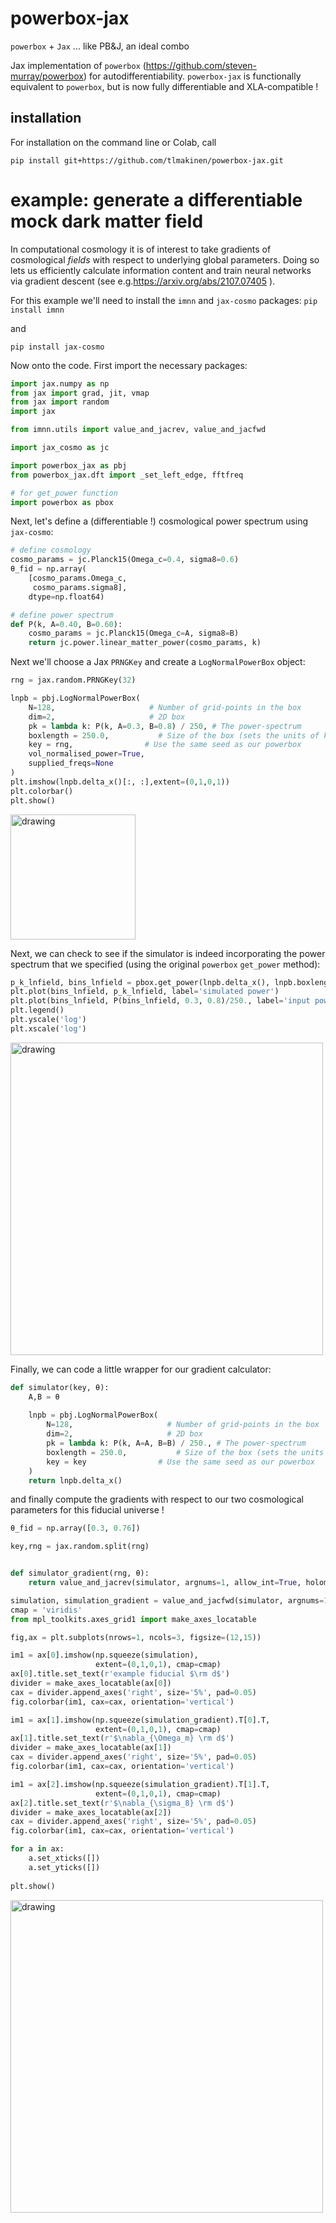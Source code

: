 # powerbox-jax
`powerbox` + `Jax` ... like PB&J, an ideal combo

Jax implementation of `powerbox` (https://github.com/steven-murray/powerbox) for autodifferentiability.
 `powerbox-jax` is functionally equivalent to `powerbox`, but is now fully differentiable and XLA-compatible !

## installation

For installation on the command line or Colab, call

`pip install git+https://github.com/tlmakinen/powerbox-jax.git`


# example: generate a differentiable mock dark matter field
In computational cosmology it is of interest to take gradients of cosmological *fields* with respect to underlying global parameters. Doing so lets us efficiently calculate information content and train neural networks via gradient descent (see e.g.https://arxiv.org/abs/2107.07405 ).

For this example we'll need to install the `imnn` and `jax-cosmo` packages:
`pip install imnn`

and

`pip install jax-cosmo`

Now onto the code. First import the necessary packages:
```python
import jax.numpy as np
from jax import grad, jit, vmap
from jax import random
import jax

from imnn.utils import value_and_jacrev, value_and_jacfwd

import jax_cosmo as jc

import powerbox_jax as pbj
from powerbox_jax.dft import _set_left_edge, fftfreq

# for get_power function
import powerbox as pbox
```
Next, let's define a (differentiable !) cosmological power spectrum using `jax-cosmo`:

```python
# define cosmology
cosmo_params = jc.Planck15(Omega_c=0.4, sigma8=0.6)
θ_fid = np.array(
    [cosmo_params.Omega_c,
     cosmo_params.sigma8],
    dtype=np.float64)

# define power spectrum
def P(k, A=0.40, B=0.60):
    cosmo_params = jc.Planck15(Omega_c=A, sigma8=B)
    return jc.power.linear_matter_power(cosmo_params, k)

```
Next we'll choose a Jax `PRNGKey` and create a `LogNormalPowerBox` object:

```python
rng = jax.random.PRNGKey(32)

lnpb = pbj.LogNormalPowerBox(
    N=128,                     # Number of grid-points in the box
    dim=2,                     # 2D box
    pk = lambda k: P(k, A=0.3, B=0.8) / 250, # The power-spectrum
    boxlength = 250.0,           # Size of the box (sets the units of k in pk)
    key = rng,                # Use the same seed as our powerbox
    vol_normalised_power=True,
    supplied_freqs=None
)
plt.imshow(lnpb.delta_x()[:, :],extent=(0,1,0,1))
plt.colorbar()
plt.show()
```
 <img src="https://raw.githubusercontent.com/tlmakinen/powerbox-jax/blob/main/docs/fid-universe.png" alt="drawing" width="200"/>

Next, we can check to see if the simulator is indeed incorporating the power spectrum that we specified (using the original `powerbox` `get_power` method):

```python
p_k_lnfield, bins_lnfield = pbox.get_power(lnpb.delta_x(), lnpb.boxlength)
plt.plot(bins_lnfield, p_k_lnfield, label='simulated power')
plt.plot(bins_lnfield, P(bins_lnfield, 0.3, 0.8)/250., label='input power')
plt.legend()
plt.yscale('log')
plt.xscale('log')
```
<img src="https://raw.githubusercontent.com/tlmakinen/powerbox-jax/blob/main/docs/pbox-pk.png" alt="drawing" width="500"/>

Finally, we can code a little wrapper for our gradient calculator:
```python
def simulator(key, θ):
    A,B = θ
    
    lnpb = pbj.LogNormalPowerBox(
        N=128,                     # Number of grid-points in the box
        dim=2,                     # 2D box
        pk = lambda k: P(k, A=A, B=B) / 250., # The power-spectrum
        boxlength = 250.0,           # Size of the box (sets the units of k in pk)
        key = key                # Use the same seed as our powerbox
    )
    return lnpb.delta_x()
```

and finally compute the gradients with respect to our two cosmological parameters for this fiducial universe !

```python
θ_fid = np.array([0.3, 0.76])

key,rng = jax.random.split(rng)


def simulator_gradient(rng, θ):
    return value_and_jacrev(simulator, argnums=1, allow_int=True, holomorphic=True)(rng, θ)

simulation, simulation_gradient = value_and_jacfwd(simulator, argnums=1)(rng, θ_fid)
cmap = 'viridis'
from mpl_toolkits.axes_grid1 import make_axes_locatable

fig,ax = plt.subplots(nrows=1, ncols=3, figsize=(12,15))

im1 = ax[0].imshow(np.squeeze(simulation), 
                   extent=(0,1,0,1), cmap=cmap)
ax[0].title.set_text(r'example fiducial $\rm d$')
divider = make_axes_locatable(ax[0])
cax = divider.append_axes('right', size='5%', pad=0.05)
fig.colorbar(im1, cax=cax, orientation='vertical')

im1 = ax[1].imshow(np.squeeze(simulation_gradient).T[0].T, 
                   extent=(0,1,0,1), cmap=cmap)
ax[1].title.set_text(r'$\nabla_{\Omega_m} \rm d$')
divider = make_axes_locatable(ax[1])
cax = divider.append_axes('right', size='5%', pad=0.05)
fig.colorbar(im1, cax=cax, orientation='vertical')

im1 = ax[2].imshow(np.squeeze(simulation_gradient).T[1].T, 
                   extent=(0,1,0,1), cmap=cmap)
ax[2].title.set_text(r'$\nabla_{\sigma_8} \rm d$')
divider = make_axes_locatable(ax[2])
cax = divider.append_axes('right', size='5%', pad=0.05)
fig.colorbar(im1, cax=cax, orientation='vertical')

for a in ax:
    a.set_xticks([])
    a.set_yticks([])
    
plt.show()

```
<img src="https://raw.githubusercontent.com/tlmakinen/powerbox-jax/blob/main/docs/diff-universe.png" alt="drawing" width="500"/>
